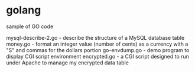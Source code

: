 # golang
sample of GO code

mysql-describe-2.go - describe the structure of a MySQL database table
money.go - format an integer value (number of cents) as a currency with a "S" and commas for the dollars portion
go-envdump.go - demo program to display CGI script environment
encrypted.go - a CGI script designed to run under Apache to manage my encrypted data table
